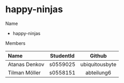 # happy-ninjas

Name
* happy-ninjas

Members

| Name          |      StudentId      |      Github          |
| :------------ | :-----------------: | :-------------------:|
| Atanas Denkov | s0559025            | ubiquitousbyte       |
| Tilman Möller | s0558151            | abteilung6           |
